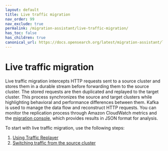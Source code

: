 ```yaml
---
layout: default
title: Live traffic migration
nav_order: 99
nav_exclude: true
permalink: /migration-assistant/live-traffic-migration/
has_toc: false
has_children: true
canonical_url: https://docs.opensearch.org/latest/migration-assistant/live-traffic-migration/
---
```


# Live traffic migration

Live traffic migration intercepts HTTP requests sent to a source cluster and stores them in a durable stream before forwarding them to the source cluster. The stored requests are then duplicated and replayed to the target cluster. This process synchronizes the source and target clusters while highlighting behavioral and performance differences between them. Kafka is used to manage the data flow and reconstruct HTTP requests. You can monitor the replication process through Amazon CloudWatch metrics and the [migration console]({{site.url}}{{site.baseurl}}/migration-assistant/migration-console/accessing-the-migration-console/), which provides results in JSON format for analysis.

To start with live traffic migration, use the following steps:

1. [Using Traffic Replayer]({{site.url}}{{site.baseurl}}/migration-assistant/migration-phases/replay-captured-traffic/)
2. [Switching traffic from the source cluster]({{site.url}}{{site.baseurl}}/migration-assistant/migration-phases/reroute-traffic-from-capture-proxy-to-target/)
